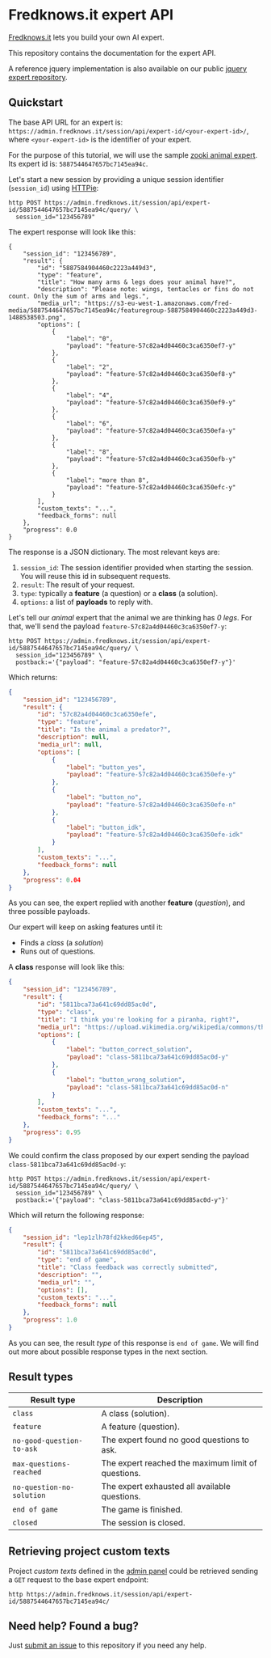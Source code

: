 # Fredknows.it expert API

[Fredknows.it](https://www.fredknows.it) lets you build your own AI expert.

This repository contains the documentation for the expert API.

A reference jquery implementation is also available on our public [jquery expert repository](https://github.com/fredknowsit/jquery-expert).

## Quickstart

The base API URL for an expert is:
`https://admin.fredknows.it/session/api/expert-id/<your-expert-id>/`,
where `<your-expert-id>` is the identifier of your expert.

For the purpose of this tutorial, we will use the sample [zooki animal expert](https://expert.fredknows.it/5887544647657bc7145ea94c). Its expert id is: `5887544647657bc7145ea94c`.

Let's start a new session by providing a unique session identifier (`session_id`) using [HTTPie](https://httpie.org):

```shell
http POST https://admin.fredknows.it/session/api/expert-id/5887544647657bc7145ea94c/query/ \
  session_id="123456789"
```

The expert response will look like this:

```
{
    "session_id": "123456789",
    "result": {
        "id": "5887584904460c2223a449d3",
        "type": "feature",
        "title": "How many arms & legs does your animal have?",
        "description": "Please note: wings, tentacles or fins do not count. Only the sum of arms and legs.",
        "media_url": "https://s3-eu-west-1.amazonaws.com/fred-media/5887544647657bc7145ea94c/featuregroup-5887584904460c2223a449d3-1488538503.png",
        "options": [
            {
                "label": "0",
                "payload": "feature-57c82a4d04460c3ca6350ef7-y"
            },
            {
                "label": "2",
                "payload": "feature-57c82a4d04460c3ca6350ef8-y"
            },
            {
                "label": "4",
                "payload": "feature-57c82a4d04460c3ca6350ef9-y"
            },
            {
                "label": "6",
                "payload": "feature-57c82a4d04460c3ca6350efa-y"
            },
            {
                "label": "8",
                "payload": "feature-57c82a4d04460c3ca6350efb-y"
            },
            {
                "label": "more than 8",
                "payload": "feature-57c82a4d04460c3ca6350efc-y"
            }
        ],
        "custom_texts": "...",
        "feedback_forms": null
    },
    "progress": 0.0
}
```

The response is a JSON dictionary. The most relevant keys are:

1. `session_id`: The session identifier provided when starting the session. You
   will reuse this id in subsequent requests.
2. `result`: The result of your request.
  1. `type`: typically a **feature** (a question) or a **class** (a solution).
  2. `options`: a list of **payloads** to reply with.

Let's tell our _animal_ expert that the animal we are thinking has _0 legs_. For
that, we'll send the payload `feature-57c82a4d04460c3ca6350ef7-y`:

```shell
http POST https://admin.fredknows.it/session/api/expert-id/5887544647657bc7145ea94c/query/ \
  session_id="123456789" \
  postback:='{"payload": "feature-57c82a4d04460c3ca6350ef7-y"}'
```

Which returns:

```json
{
    "session_id": "123456789",
    "result": {
        "id": "57c82a4d04460c3ca6350efe",
        "type": "feature",
        "title": "Is the animal a predator?",
        "description": null,
        "media_url": null,
        "options": [
            {
                "label": "button_yes",
                "payload": "feature-57c82a4d04460c3ca6350efe-y"
            },
            {
                "label": "button_no",
                "payload": "feature-57c82a4d04460c3ca6350efe-n"
            },
            {
                "label": "button_idk",
                "payload": "feature-57c82a4d04460c3ca6350efe-idk"
            }
        ],
        "custom_texts": "...",
        "feedback_forms": null
    },
    "progress": 0.04
}
```

As you can see, the expert replied with another **feature** (_question_), and three possible payloads.

Our expert will keep on asking features until it:

- Finds a _class_ (a _solution_)
- Runs out of questions.

A **class** response will look like this:

```json
{
    "session_id": "123456789",
    "result": {
        "id": "5811bca73a641c69dd85ac0d", 
        "type": "class",
        "title": "I think you're looking for a piranha, right?", 
        "media_url": "https://upload.wikimedia.org/wikipedia/commons/thumb/c/ca/Pirhana06.jpg/250px-Pirhana06.jpg", 
        "options": [
            {
                "label": "button_correct_solution", 
                "payload": "class-5811bca73a641c69dd85ac0d-y"
            }, 
            {
                "label": "button_wrong_solution", 
                "payload": "class-5811bca73a641c69dd85ac0d-n"
            }
        ], 
        "custom_texts": "...",
        "feedback_forms": "..."
    }, 
    "progress": 0.95
}
```

We could confirm the class proposed by our expert sending the payload `class-5811bca73a641c69dd85ac0d-y`:

```shell
http POST https://admin.fredknows.it/session/api/expert-id/5887544647657bc7145ea94c/query/ \
  session_id="123456789" \
  postback:='{"payload": "class-5811bca73a641c69dd85ac0d-y"}'
```

Which will return the following response:

```json
{
    "session_id": "lep1zlh78fd2kked66ep45",
    "result": {
        "id": "5811bca73a641c69dd85ac0d", 
        "type": "end of game",
        "title": "Class feedback was correctly submitted", 
        "description": "", 
        "media_url": "", 
        "options": [], 
        "custom_texts": "...",
        "feedback_forms": null
    }, 
    "progress": 1.0
}
```

As you can see, the result _type_ of this response is `end of game`. We will find out more about possible response types in the next section.

## Result types

| Result type               | Description                                        |
|---------------------------|----------------------------------------------------|
| `class`                   | A class (solution).                                |
| `feature`                 | A feature (question).                              |
| `no-good-question-to-ask` | The expert found no good questions to ask.         |
| `max-questions-reached`   | The expert reached the maximum limit of questions. |
| `no-question-no-solution` | The expert exhausted all available questions.      |
| `end of game`             | The game is finished.                              |
| `closed`                  | The session is closed.                             |


## Retrieving project custom texts

Project _custom texts_ defined in the [admin panel](https://admin.fredknows.it) could be retrieved sending a `GET` request to the base expert endpoint:

```
http https://admin.fredknows.it/session/api/expert-id/5887544647657bc7145ea94c/
```

## Need help? Found a bug?

Just [submit an issue](https://www.github.com/fredknows.it/session_api_docs/issues) to this repository if you need any help.
